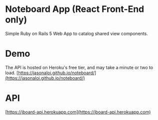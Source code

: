 # Noteboard App (React Front-End only)
Simple Ruby on Rails 5 Web App to catalog shared view components.

# Demo
The API is hosted on Heroku's free tier, and may take a minute or two to load.
[https://jasonaloi.github.io/noteboard/](https://jasonaloi.github.io/noteboard/)

# API
[https://jboard-api.herokuapp.com](https://jboard-api.herokuapp.com)
